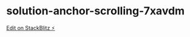 # solution-anchor-scrolling-7xavdm

[Edit on StackBlitz ⚡️](https://stackblitz.com/edit/solution-anchor-scrolling-7xavdm)